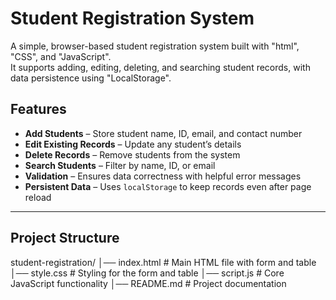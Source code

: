 # Student Registration System

A simple, browser-based student registration system built with "html", "CSS", and "JavaScript".  
It supports adding, editing, deleting, and searching student records, with data persistence using "LocalStorage".



##  Features

- **Add Students** – Store student name, ID, email, and contact number
- **Edit Existing Records** – Update any student’s details
- **Delete Records** – Remove students from the system
- **Search Students** – Filter by name, ID, or email
- **Validation** – Ensures data correctness with helpful error messages
- **Persistent Data** – Uses `localStorage` to keep records even after page reload

---

##  Project Structure

student-registration/
│── index.html # Main HTML file with form and table
│── style.css # Styling for the form and table
│── script.js # Core JavaScript functionality
│── README.md # Project documentation